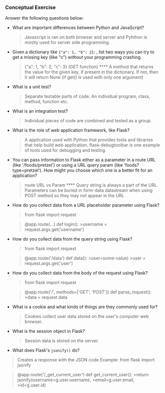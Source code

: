 ### Conceptual Exercise

Answer the following questions below:

- What are important differences between Python and JavaScript?
  >Javascript is ran on both browser and server and Pyhthon is mostly used for server side programming.


- Given a dictionary like ``{"a": 1, "b": 2}``: , list two ways you
  can try to get a missing key (like "c") *without* your programming
  crashing.
  >{"a": 1, "b": 2, "c": 3}
  >(GET function) ****
  >A method that returns the value for the given key, if present in the dictionary. If not, then it will return None (if get() is used with only one argument)


- What is a unit test?
  >Separate testable parts of code. An individual program, class, method, function etc.


- What is an integration test?
  >Individual pieces of code are combined and tested as a group.


- What is the role of web application framework, like Flask?
  >A application used with Python that provides tools and libraries that help build web application. flask-debugtoolbar is one example of tools used for debugging and testing.


- You can pass information to Flask either as a parameter in a route URL
  (like '/foods/pretzel') or using a URL query param (like
  'foods?type=pretzel'). How might you choose which one is a better fit
  for an application?
  >route URL vs Param ****
  >Query string is always a part of the URL. Parameters can be buried in form-data datastream when using POST method so they may not appear in the URL


- How do you collect data from a URL placeholder parameter using Flask?
  >from flask import request

  >@app.route(...)
  >def login():
      >username = request.args.get('username')


- How do you collect data from the query string using Flask?
  >from flask import request

  >@app.route('/data')
  >def data():
      >user=some-value)
      >user = request.args.get('user')


- How do you collect data from the body of the request using Flask?
  >from flask import request

  >@app.route('/', methods=['GET', 'POST'])
  >def parse_request():
      >data = request.data  


- What is a cookie and what kinds of things are they commonly used for?
  >Cookies collect user data stored on the user's computer web browser.


- What is the session object in Flask?
  >Session data is stored on the server.


- What does Flask's `jsonify()` do?
>Creates a response with the JSON code 
>Example:
>from flask import jsonify

>@app.route('/_get_current_user')
>def get_current_user():
    >return jsonify(username=g.user.username,
                   >email=g.user.email,
                   >id=g.user.id)
